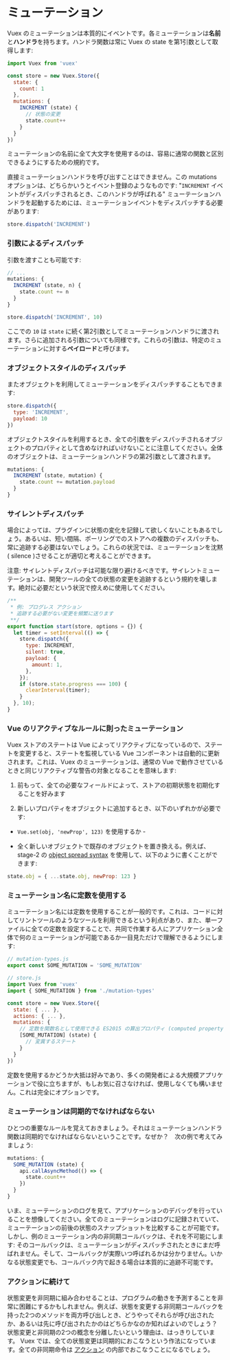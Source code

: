 # ミューテーション

Vuex のミューテーションは本質的にイベントです。各ミューテーションは**名前**と**ハンドラ**を持ちます。ハンドラ関数は常に Vuex の state を第1引数として取得します:

``` js
import Vuex from 'vuex'

const store = new Vuex.Store({
  state: {
    count: 1
  },
  mutations: {
    INCREMENT (state) {
      // 状態の変更
      state.count++
    }
  }
})
```

ミューテーションの名前に全て大文字を使用するのは、容易に通常の関数と区別できるようにするための規約です。

直接ミューテーションハンドラを呼び出すことはできません。この mutations オプションは、どちらかいうとイベント登録のようなものです: "`INCREMENT` イベントがディスパッチされるとき、このハンドラが呼ばれる" ミューテーションハンドラを起動するためには、ミューテーションイベントをディスパッチする必要があります:

``` js
store.dispatch('INCREMENT')
```

### 引数によるディスパッチ

引数を渡すことも可能です:

``` js
// ...
mutations: {
  INCREMENT (state, n) {
    state.count += n
  }
}
```
``` js
store.dispatch('INCREMENT', 10)
```

ここでの `10` は `state` に続く第2引数としてミューテーションハンドラに渡されます。さらに追加される引数についても同様です。これらの引数は、特定のミューテーションに対する**ペイロード**と呼びます。

### オブジェクトスタイルのディスパッチ

またオブジェクトを利用してミューテーションをディスパッチすることもできます:

```js
store.dispatch({
  type: 'INCREMENT',
  payload: 10
})
```

オブジェクトスタイルを利用するとき、全ての引数をディスパッチされるオブジェクトのプロパティとして含めなければいけないことに注意してください。全体のオブジェクトは、ミューテーションハンドラの第2引数として渡されます。

``` js
mutations: {
  INCREMENT (state, mutation) {
    state.count += mutation.payload
  }
}
```

### サイレントディスパッチ

場合によっては、プラグインに状態の変化を記録して欲しくないこともあるでしょう。あるいは、短い間隔、ポーリングでのストアへの複数のディスパッチも、常に追跡する必要はないでしょう。これらの状況では、ミューテーションを沈黙( silence )させることが適切と考えることができます。

注意: サイレントディスパッチは可能な限り避けるべきです。サイレントミューテーションは、開発ツールの全ての状態の変更を追跡するという規約を壊します。絶対に必要だという状況で控えめに使用してください。

``` js
/**
 * 例: プログレス アクション
 * 追跡する必要がない変更を頻繁に送ります
 **/
export function start(store, options = {}) {
  let timer = setInterval(() => {
    store.dispatch({
      type: INCREMENT,
      silent: true,
      payload: {
        amount: 1,
      },
    });
    if (store.state.progress === 100) {
      clearInterval(timer);
    }
  }, 10);
}
```

### Vue のリアクティブなルールに則ったミューテーション

Vuex ストアのステートは Vue によってリアクティブになっているので、ステートを変更すると、ステートを監視している Vue コンポーネントは自動的に更新されます。これは、Vuex のミューテーションは、通常の Vue で動作させているときと同じリアクティブな警告の対象となることを意味します:

1. 前もって、全ての必要なフィールドによって、ストアの初期状態を初期化することを好みます

2. 新しいプロパティをオブジェクトに追加するとき、以下のいずれかが必要です:

  - `Vue.set(obj, 'newProp', 123)` を使用するか -

  - 全く新しいオブジェクトで既存のオブジェクトを置き換える。例えば、stage-2 の [object spread syntax](https://github.com/sebmarkbage/ecmascript-rest-spread) を使用して、以下のように書くことができます:

  ``` js
  state.obj = { ...state.obj, newProp: 123 }
  ```

### ミューテーション名に定数を使用する

ミューテーション名には定数を使用することが一般的です。これは、コードに対してリントツールのようなツールを利用できるという利点があり、また、単一ファイルに全ての定数を設定することで、共同で作業する人にアプリケーション全体で何のミューテーションが可能であるか一目見ただけで理解できるようにします:

``` js
// mutation-types.js
export const SOME_MUTATION = 'SOME_MUTATION'
```

``` js
// store.js
import Vuex from 'vuex'
import { SOME_MUTATION } from './mutation-types'

const store = new Vuex.Store({
  state: { ... },
  actions: { ... },
  mutations: {
    // 定数を関数名として使用できる ES2015 の算出プロパティ (computed property) 名機能を使用できます
    [SOME_MUTATION] (state) {
      // 変異するステート
    }
  }
})
```

定数を使用するかどうか大抵は好みであり、多くの開発者による大規模アプリケーションで役に立ちますが、もしお気に召さなければ、使用しなくても構いません。これは完全にオプションです。

### ミューテーションは同期的でなければならない

ひとつの重要なルールを覚えておきましょう。それはミューテーションハンドラ関数は同期的でなければならないということです。なぜか？　次の例で考えてみましょう:

```js
mutations: {
  SOME_MUTATION (state) {
    api.callAsyncMethod(() => {
      state.count++
    })
  }
}
```

いま、ミューテーションのログを見て、アプリケーションのデバッグを行っていることを想像してください。全てのミューテーションはログに記録されていて、ミューテーションの前後の状態のスナップショットを比較することが可能です。しかし、例のミューテーション内の非同期コールバックは、それを不可能にします: そのコールバックは、ミューテーションがディスパッチされたときにまだ呼ばれません。そして、コールバックが実際いつ呼ばれるかは分かりません。いかなる状態変更でも、コールバック内で起きる場合は本質的に追跡不可能です。

### アクションに続けて

状態変更を非同期に組み合わせることは、プログラムの動きを予測することを非常に困難にするかもしれません。例えば、状態を変更する非同期コールバックを持った2つのメソッドを両方呼び出しとき、どうやってそれらが呼び出されたか、あるいは先に呼び出されたかのはどちらかなのか知ればよいのでしょう？　状態変更と非同期の2つの概念を分離したいという理由は、はっきりしています。 Vuex では、全ての状態変更は同期的におこなうという作法になっています。全ての非同期命令は [アクション](actions.md) の内部でおこなうことになるでしょう。

